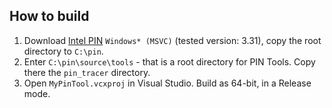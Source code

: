 ## How to build

1. Download [Intel PIN](https://www.intel.com/content/www/us/en/developer/articles/tool/pin-a-binary-instrumentation-tool-downloads.html) `Windows* (MSVC)` (tested version: 3.31), copy the root directory to `C:\pin`.
2. Enter `C:\pin\source\tools` - that is a root directory for PIN Tools. Copy there the `pin_tracer` directory.
3. Open `MyPinTool.vcxproj` in Visual Studio. Build as 64-bit, in a Release mode.
 
